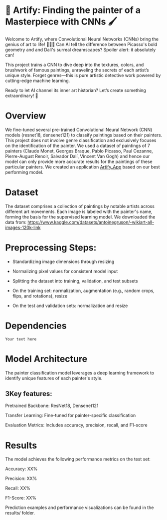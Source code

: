 # 🎨 Artify: Finding the painter of a Masterpiece with CNNs 🖌️

Welcome to Artify, where Convolutional Neural Networks (CNNs) bring the genius of art to life! 🧑‍🎨✨ Can AI tell the difference between Picasso's bold geometry and and Dalí's surreal dreamscapes? Spoiler alert: it absolutely can!

This project trains a CNN to dive deep into the textures, colors, and brushwork of famous paintings, unraveling the secrets of each artist’s unique style. Forget genres—this is pure artistic detective work powered by cutting-edge machine learning.

Ready to let AI channel its inner art historian? Let’s create something extraordinary! 🚀

# Overview

We fine-tuned several pre-trained Convolutional Neural Network (CNN) models (resnet18, densenet121) to classify paintings based on their painters. This project does not involve genre classification and exclusively focuses on the identification of the painter. We used a dataset of paintings of 7 painters (Claude Monet, Georges Braque, Pablo Picasso, Paul Cezanne, Pierre-August Renoir, Salvador Dalí, Vincent Van Gogh) and hence our model can only provide more accurate results for the paintings of these particular painters. We created an application [Artify_App](https://huggingface.co/spaces/hmutlu/Artify) based on our best performing model. 

# Dataset

The dataset comprises a collection of paintings by notable artists across different art movements. Each image is labeled with the painter's name, forming the basis for the supervised learning model. We downloaded the data from: https://www.kaggle.com/datasets/antoinegruson/-wikiart-all-images-120k-link

# Preprocessing Steps:

- Standardizing image dimensions through resizing

- Normalizing pixel values for consistent model input

- Splitting the dataset into training, validation, and test subsets

- On the training set: normalization, augmentation (e.g., random crops, flips, and rotations), resize

- On the test and validation sets: normalization and resize

# Dependencies

```text
Your text here
```



# Model Architecture

The painter classification model leverages a deep learning framework to identify unique features of each painter's style.


## 3Key features:

Pretrained Backbone: ResNet18, Densenet121

Transfer Learning: Fine-tuned for painter-specific classification

Evaluation Metrics: Includes accuracy, precision, recall, and F1-score

# Results
The model achieves the following performance metrics on the test set:

Accuracy: XX%

Precision: XX%

Recall: XX%

F1-Score: XX%

Prediction examples and performance visualizations can be found in the results/ folder.



